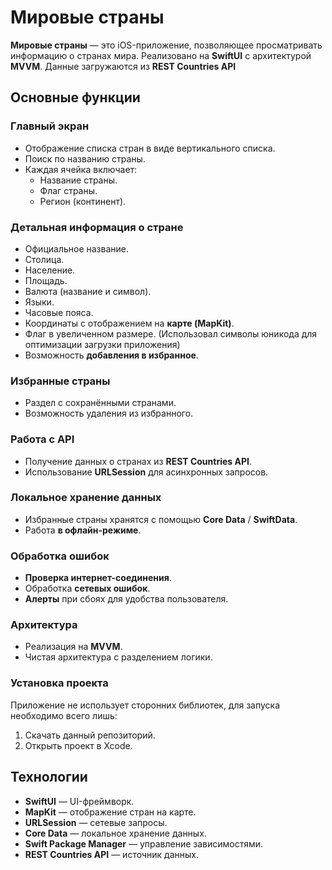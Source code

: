 # Мировые страны

**Мировые страны** — это iOS-приложение, позволяющее просматривать информацию о странах мира. Реализовано на **SwiftUI** с архитектурой **MVVM**. Данные загружаются из **REST Countries API**
## Основные функции

### Главный экран

- Отображение списка стран в виде вертикального списка.
- Поиск по названию страны.
- Каждая ячейка включает:
  - Название страны.
  - Флаг страны.
  - Регион (континент).

### Детальная информация о стране

- Официальное название.
- Столица.
- Население.
- Площадь.
- Валюта (название и символ).
- Языки.
- Часовые пояса.
- Координаты с отображением на **карте (MapKit)**.
- Флаг в увеличенном размере. (Использовал символы юникода для оптимизации загрузки приложения)
- Возможность **добавления в избранное**.

### Избранные страны

- Раздел с сохранёнными странами.
- Возможность удаления из избранного.

### Работа с API

- Получение данных о странах из **REST Countries API**.
- Использование **URLSession** для асинхронных запросов.

### Локальное хранение данных

- Избранные страны хранятся с помощью **Core Data** / **SwiftData**.
- Работа **в офлайн-режиме**.

### Обработка ошибок

- **Проверка интернет-соединения**.
- Обработка **сетевых ошибок**.
- **Алерты** при сбоях для удобства пользователя.

### Архитектура

- Реализация на **MVVM**.
- Чистая архитектура с разделением логики.

### Установка проекта

Приложение не использует сторонних библиотек, для запуска необходимо всего лишь:

1. Скачать данный репозиторий.
2. Открыть проект в Xcode.

## Технологии

- **SwiftUI** — UI-фреймворк.
- **MapKit** — отображение стран на карте.
- **URLSession** — сетевые запросы.
- **Core Data** — локальное хранение данных.
- **Swift Package Manager** — управление зависимостями.
- **REST Countries API** — источник данных.


